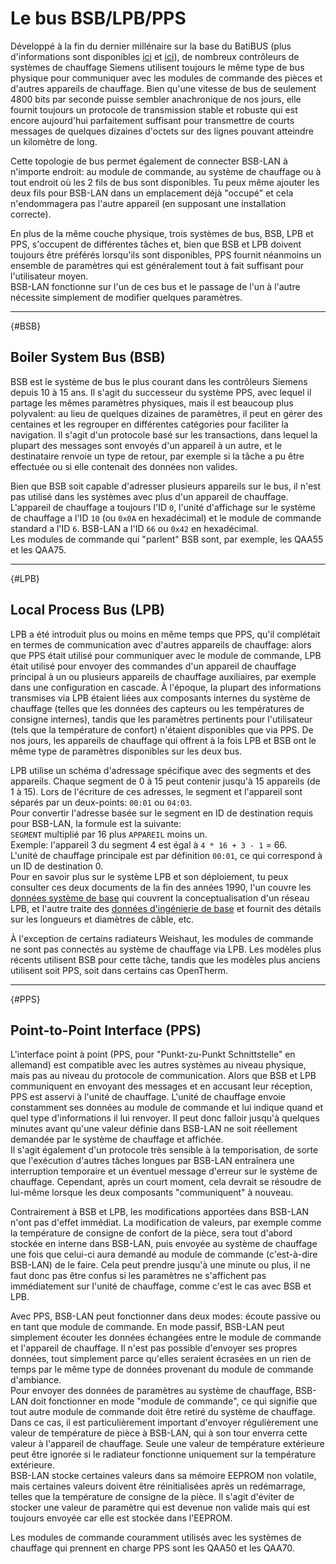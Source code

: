 # Le bus BSB/LPB/PPS

Développé à la fin du dernier millénaire sur la base du BatiBUS (plus d'informations sont disponibles [ici](https://2007.blog.dest-unreach.be/wp-content/uploads/2012/12/Interface-module-I-O-OPEN-ALBATROS-PTM59-20V1_19957_hq-en.pdf) et [ici](https://2007.blog.dest-unreach.be/wp-content/uploads/2012/12/BatiBus_v1.4.pdf)), de nombreux contrôleurs de systèmes de chauffage Siemens utilisent toujours le même type de bus physique pour communiquer avec les modules de commande des pièces et d'autres appareils de chauffage. Bien qu'une vitesse de bus de seulement 4800 bits par seconde puisse sembler anachronique de nos jours, elle fournit toujours un protocole de transmission stable et robuste qui est encore aujourd'hui parfaitement suffisant pour transmettre de courts messages de quelques dizaines d'octets sur des lignes pouvant atteindre un kilomètre de long.

Cette topologie de bus permet également de connecter BSB-LAN à n'importe endroit: au module de commande, au système de chauffage ou à tout endroit où les 2 fils de bus sont disponibles. Tu peux même ajouter les deux fils pour BSB-LAN dans un emplacement déjà "occupé" et cela n'endommagera pas l'autre appareil (en supposant une installation correcte).

En plus de la même couche physique, trois systèmes de bus, BSB, LPB et PPS, s'occupent de différentes tâches et, bien que BSB et LPB doivent toujours être préférés lorsqu'ils sont disponibles, PPS fournit néanmoins un ensemble de paramètres qui est généralement tout à fait suffisant pour l'utilisateur moyen.  
BSB-LAN fonctionne sur l'un de ces bus et le passage de l'un à l'autre nécessite simplement de modifier quelques paramètres.

---

[](){#BSB}
## Boiler System Bus (BSB)

BSB est le système de bus le plus courant dans les contrôleurs Siemens depuis 10 à 15 ans. Il s'agit du successeur du système PPS, avec lequel il partage les mêmes paramètres physiques, mais il est beaucoup plus polyvalent: au lieu de quelques dizaines de paramètres, il peut en gérer des centaines et les regrouper en différentes catégories pour faciliter la navigation. Il s'agit d'un protocole basé sur les transactions, dans lequel la plupart des messages sont envoyés d'un appareil à un autre, et le destinataire renvoie un type de retour, par exemple si la tâche a pu être effectuée ou si elle contenait des données non valides.

Bien que BSB soit capable d'adresser plusieurs appareils sur le bus, il n'est pas utilisé dans les systèmes avec plus d'un appareil de chauffage. L'appareil de chauffage a toujours l'ID `0`, l'unité d'affichage sur le système de chauffage a l'ID `10` (ou `0x0A` en hexadécimal) et le module de commande standard a l'ID `6`. BSB-LAN a l'ID `66` ou `0x42` en hexadécimal.  
Les modules de commande qui "parlent" BSB sont, par exemple, les QAA55 et les QAA75.

---

[](){#LPB}
## Local Process Bus (LPB)

LPB a été introduit plus ou moins en même temps que PPS, qu'il complétait en termes de communication avec d'autres appareils de chauffage: alors que PPS était utilisé pour communiquer avec le module de commande, LPB était utilisé pour envoyer des commandes d'un appareil de chauffage principal à un ou plusieurs appareils de chauffage auxiliaires, par exemple dans une configuration en cascade. À l'époque, la plupart des informations transmises via LPB étaient liées aux composants internes du système de chauffage (telles que les données des capteurs ou les températures de consigne internes), tandis que les paramètres pertinents pour l'utilisateur (tels que la température de confort) n'étaient disponibles que via PPS. De nos jours, les appareils de chauffage qui offrent à la fois LPB et BSB ont le même type de paramètres disponibles sur les deux bus.

LPB utilise un schéma d'adressage spécifique avec des segments et des appareils. Chaque segment de 0 à 15 peut contenir jusqu'à 15 appareils (de 1 à 15). Lors de l'écriture de ces adresses, le segment et l'appareil sont séparés par un deux-points: `00:01` ou `04:03`.  
Pour convertir l'adresse basée sur le segment en ID de destination requis pour BSB-LAN, la formule est la suivante:  
`SEGMENT` multiplié par 16 plus `APPAREIL` moins un.  
Exemple: l'appareil 3 du segment 4 est égal à `4 * 16 + 3 - 1` = 66.  
L'unité de chauffage principale est par définition `00:01`, ce qui correspond à un ID de destination 0.  
Pour en savoir plus sur le système LPB et son déploiement, tu peux consulter ces deux documents de la fin des années 1990, l'un couvre les [données système de base](https://sid.siemens.com/v/u/20138) qui couvrent la conceptualisation d'un réseau LPB, et l'autre traite des [données d'ingénierie de base](https://sid.siemens.com/v/u/20140) et fournit des détails sur les longueurs et diamètres de câble, etc.

À l'exception de certains radiateurs Weishaut, les modules de commande ne sont pas connectés au système de chauffage via LPB. Les modèles plus récents utilisent BSB pour cette tâche, tandis que les modèles plus anciens utilisent soit PPS, soit dans certains cas OpenTherm.

---

[](){#PPS}
## Point-to-Point Interface (PPS)

L'interface point à point (PPS, pour "Punkt-zu-Punkt Schnittstelle" en allemand) est compatible avec les autres systèmes au niveau physique, mais pas au niveau du protocole de communication. Alors que BSB et LPB communiquent en envoyant des messages et en accusant leur réception, PPS est asservi à l'unité de chauffage. L'unité de chauffage envoie constamment ses données au module de commande et lui indique quand et quel type d'informations il lui renvoyer. Il peut donc falloir jusqu'à quelques minutes avant qu'une valeur définie dans BSB-LAN ne soit réellement demandée par le système de chauffage et affichée.  
Il s'agit également d'un protocole très sensible à la temporisation, de sorte que l'exécution d'autres tâches longues par BSB-LAN entraînera une interruption temporaire et un éventuel message d'erreur sur le système de chauffage. Cependant, après un court moment, cela devrait se résoudre de lui-même lorsque les deux composants "communiquent" à nouveau.

Contrairement à BSB et LPB, les modifications apportées dans BSB-LAN n'ont pas d'effet immédiat. La modification de valeurs, par exemple comme la température de consigne de confort de la pièce, sera tout d'abord stockée en interne dans BSB-LAN, puis envoyée au système de chauffage une fois que celui-ci aura demandé au module de commande (c'est-à-dire BSB-LAN) de le faire. Cela peut prendre jusqu'à une minute ou plus, il ne faut donc pas être confus si les paramètres ne s'affichent pas immédiatement sur l'unité de chauffage, comme c'est le cas avec BSB et LPB.

Avec PPS, BSB-LAN peut fonctionner dans deux modes: écoute passive ou en tant que module de commande. En mode passif, BSB-LAN peut simplement écouter les données échangées entre le module de commande et l'appareil de chauffage. Il n'est pas possible d'envoyer ses propres données, tout simplement parce qu'elles seraient écrasées en un rien de temps par le même type de données provenant du module de commande d'ambiance.  
Pour envoyer des données de paramètres au système de chauffage, BSB-LAN doit fonctionner en mode "module de commande", ce qui signifie que tout autre module de commande doit être retiré du système de chauffage. Dans ce cas, il est particulièrement important d'envoyer régulièrement une valeur de température de pièce à BSB-LAN, qui à son tour enverra cette valeur à l'appareil de chauffage. Seule une valeur de température extérieure peut être ignorée si le radiateur fonctionne uniquement sur la température extérieure.  
BSB-LAN stocke certaines valeurs dans sa mémoire EEPROM non volatile, mais certaines valeurs doivent être réinitialisées après un redémarrage, telles que la température de consigne de la pièce. Il s'agit d'éviter de stocker une valeur de paramètre qui est devenue non valide mais qui est toujours envoyée car elle est stockée dans l'EEPROM.

Les modules de commande couramment utilisés avec les systèmes de chauffage qui prennent en charge PPS sont les QAA50 et les QAA70.